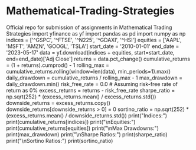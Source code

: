 # Mathematical-Trading-Strategies
Official repo for submission of assignments in Mathematical Trading Strategies
import yfinance as yf
import pandas as pd
import numpy as np
indices = ['^GSPC', '^FTSE', '^N225', '^GDAXI', '^HSI']
equities = ['AAPL', 'MSFT', 'AMZN', 'GOOGL', 'TSLA']
start_date = '2010-01-01'
end_date = '2023-05-17'
data = yf.download(indices + equities, start=start_date, end=end_date)['Adj Close']
returns = data.pct_change()
cumulative_returns = (1 + returns).cumprod() - 1
rolling_max = cumulative_returns.rolling(window=len(data), min_periods=1).max()
daily_drawdown = cumulative_returns / rolling_max - 1
max_drawdown = daily_drawdown.min()
risk_free_rate = 0.0  # Assuming risk-free rate of return as 0%
excess_returns = returns - risk_free_rate
sharpe_ratio = np.sqrt(252) * (excess_returns.mean() / excess_returns.std())
downside_returns = excess_returns.copy()
downside_returns[downside_returns > 0] = 0
sortino_ratio = np.sqrt(252) * (excess_returns.mean() / downside_returns.std())
print("Indices:")
print(cumulative_returns[indices])
print("\nEquities:")
print(cumulative_returns[equities])
print("\nMax Drawdowns:")
print(max_drawdown)
print("\nSharpe Ratios:")
print(sharpe_ratio)
print("\nSortino Ratios:")
print(sortino_ratio)
